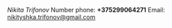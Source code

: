 *Nikita Trifonov*
Number phone: **+375299064271**    Email: [nikityshka.trifonov@gmail.com](nikityshka.trifonov@gmail.com)
